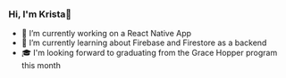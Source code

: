 ### Hi, I'm Krista👋

- 🔭 I’m currently working on a React Native App
- 🌱 I’m currently learning about Firebase and Firestore as a backend
- :mortar_board: I'm looking forward to graduating from the Grace Hopper program this month
